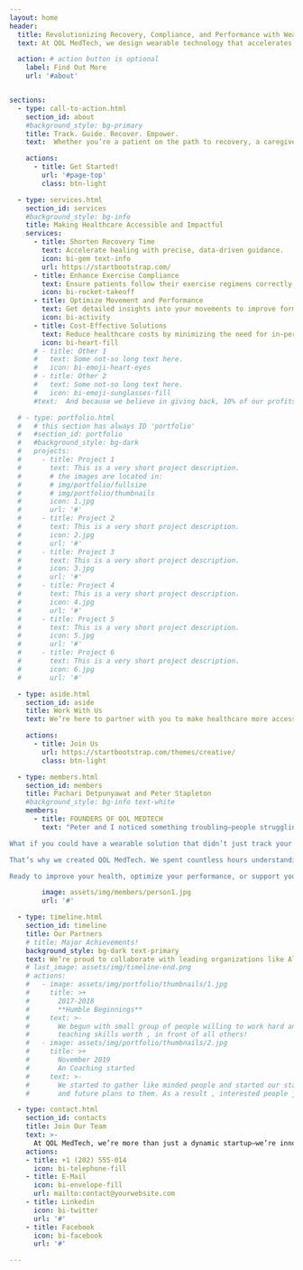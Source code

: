 ```yaml
---
layout: home
header:
  title: Revolutionizing Recovery, Compliance, and Performance with Wearable Technology
  text: At QOL MedTech, we design wearable technology that accelerates recovery, enhances exercise compliance, and optimizes performance—no matter where you are. Our innovative solutions provide real-time monitoring, guided exercise programs, and personalized feedback, empowering patients, caregivers, healthcare providers, and athletes to achieve their health goals effectively. 

  action: # action button is optional
    label: Find Out More
    url: '#about'


sections:
  - type: call-to-action.html
    section_id: about
    #background_style: bg-primary
    title: Track. Guide. Recover. Empower.
    text:  Whether you’re a patient on the path to recovery, a caregiver supporting an older adult, a physiotherapist ensuring adherence to exercise regimens, an athlete striving for peak performance, or someone in a rural or remote area seeking accessible care, QOL MedTech’s solutions seamlessly integrate into your life. We bring advanced care, effective recovery, and improved quality of life within reach for everyone, everywhere. 

    actions:
      - title: Get Started!
        url: '#page-top'
        class: btn-light

  - type: services.html
    section_id: services
    #background_style: bg-info
    title: Making Healthcare Accessible and Impactful
    services:
      - title: Shorten Recovery Time
        text: Accelerate healing with precise, data-driven guidance.
        icon: bi-gem text-info
        url: https://startbootstrap.com/
      - title: Enhance Exercise Compliance
        text: Ensure patients follow their exercise regimens correctly with real-time cues and reminders.
        icon: bi-rocket-takeoff
      - title: Optimize Movement and Performance
        text: Get detailed insights into your movements to improve form, prevent injury, and maximize results.
        icon: bi-activity
      - title: Cost-Effective Solutions
        text: Reduce healthcare costs by minimizing the need for in-person visits and leveraging technology that supports ongoing care and monitoring.
        icon: bi-heart-fill
      # - title: Other 1
      #   text: Some not-so long text here.
      #   icon: bi-emoji-heart-eyes
      # - title: Other 2
      #   text: Some not-so long text here.
      #   icon: bi-emoji-sunglasses-fill 
      #text:  And because we believe in giving back, 10% of our profits are donated to charity, extending our commitment to improving lives beyond technology.

  # - type: portfolio.html
  #   # this section has always ID 'portfolio'
  #   #section_id: portfolio
  #   #background_style: bg-dark
  #   projects:
  #     - title: Project 1
  #       text: This is a very short project description.
  #       # the images are located in:
  #       # img/portfolio/fullsize
  #       # img/portfolio/thumbnails
  #       icon: 1.jpg
  #       url: '#'
  #     - title: Project 2
  #       text: This is a very short project description.
  #       icon: 2.jpg
  #       url: '#'
  #     - title: Project 3
  #       text: This is a very short project description.
  #       icon: 3.jpg
  #       url: '#'
  #     - title: Project 4
  #       text: This is a very short project description.
  #       icon: 4.jpg
  #       url: '#'
  #     - title: Project 5
  #       text: This is a very short project description.
  #       icon: 5.jpg
  #       url: '#'
  #     - title: Project 6
  #       text: This is a very short project description.
  #       icon: 6.jpg
  #       url: '#'

  - type: aside.html
    section_id: aside
    title: Work With Us
    text: We’re here to partner with you to make healthcare more accessible, effective, and impactful, no matter where you are. Let’s work together to bring advanced, personalized care to your organization, practice, or community. Connect with us today, and let’s start making a difference together.

    actions:
      - title: Join Us
        url: https://startbootstrap.com/themes/creative/
        class: btn-light

  - type: members.html
    section_id: members
    title: Pachari Detpunyawat and Peter Stapleton
    #background_style: bg-info text-white
    members:
      - title: FOUNDERS OF QOL MEDTECH
        text: "Peter and I noticed something troubling—people struggling with joint pain and mobility issues, whether they were athletes, older adults, or just individuals trying to stay active, had few practical solutions. My father’s knee pain made every step difficult, and Peter’s foot injury threw off his posture, leading to even more problems. We knew there had to be a better way.

What if you could have a wearable solution that didn’t just track your movement but actually guided you to recover faster, move better, and prevent injuries? What if it was designed for everyone—from athletes to older adults, and even for those in remote areas who can’t easily access healthcare?

That’s why we created QOL MedTech. We spent countless hours understanding the needs of people just like you—physiotherapists, caregivers, athletes, and those looking to maintain their health. Our wearable technology not only monitors your movements but provides real-time feedback and guidance tailored to your specific needs.

Ready to improve your health, optimize your performance, or support your patients more effectively? QOL MedTech is here to empower you on that journey."

        image: assets/img/members/person1.jpg
        url: '#'

  - type: timeline.html
    section_id: timeline
    title: Our Partners
    # title: Major Achievements!
    background_style: bg-dark text-primary
    text: We’re proud to collaborate with leading organizations like Alberta Innovates and IRAP to drive innovation in healthcare technology.
    # last_image: assets/img/timeline-end.png
    # actions:
    #   - image: assets/img/portfolio/thumbnails/1.jpg
    #     title: >+
    #       2017-2018
    #       **Humble Beginnings**
    #     text: >-
    #       We begun with small group of people willing to work hard and make our
    #       teaching skills worth , in front of all others!
    #   - image: assets/img/portfolio/thumbnails/2.jpg
    #     title: >+
    #       November 2019
    #       An Coaching started
    #     text: >-
    #       We started to gather like minded people and started our stategies
    #       and future plans to them. As a result , interested people joined us!

  - type: contact.html
    section_id: contacts
    title: Join Our Team
    text: >-
      At QOL MedTech, we’re more than just a dynamic startup—we’re innovators in healthcare technology. Our culture thrives on creativity, enthusiasm, and a relentless drive to learn and improve. We’re building a team of passionate individuals committed to making a real difference in healthcare access. Our core values are genuineness, intellectual honesty, commitment to completion, and meticulous attention to detail. We empower every team member to bring their unique skills and perspectives to the table.
    actions:
    - title: +1 (202) 555-014
      icon: bi-telephone-fill
    - title: E-Mail
      icon: bi-envelope-fill
      url: mailto:contact@yourwebsite.com
    - title: Linkedin
      icon: bi-twitter
      url: '#'
    - title: Facebook
      icon: bi-facebook
      url: '#'

---
```

